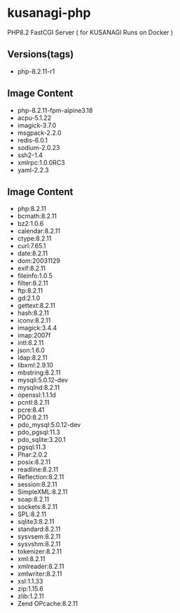 # kusanagi-php
PHP8.2 FastCGI Server ( for KUSANAGI Runs on Docker )

## Versions(tags)
- php-8.2.11-r1

## Image Content
- php-8.2.11-fpm-alpine3.18
- acpu-5.1.22
- imagick-3.7.0
- msgpack-2.2.0
- redis-6.0.1
- sodium-2.0.23
- ssh2-1.4
- xmlrpc:1.0.0RC3
- yaml-2.2.3

## Image Content
- php:8.2.11
- bcmath:8.2.11
- bz2:1.0.6
- calendar:8.2.11
- ctype:8.2.11
- curl:7.65.1
- date:8.2.11
- dom:20031129
- exif:8.2.11
- fileinfo:1.0.5
- filter:8.2.11
- ftp:8.2.11
- gd:2.1.0
- gettext:8.2.11
- hash:8.2.11
- iconv:8.2.11
- imagick:3.4.4
- imap:2007f
- intl:8.2.11
- json:1.6.0
- ldap:8.2.11
- libxml:2.9.10
- mbstring:8.2.11
- mysqli:5.0.12-dev
- mysqlnd:8.2.11
- openssl:1.1.1d
- pcntl:8.2.11
- pcre:8.41
- PDO:8.2.11
- pdo_mysql:5.0.12-dev
- pdo_pgsql:11.3
- pdo_sqlite:3.20.1
- pgsql:11.3
- Phar:2.0.2
- posix:8.2.11
- readline:8.2.11
- Reflection:8.2.11
- session:8.2.11
- SimpleXML:8.2.11
- soap:8.2.11
- sockets:8.2.11
- SPL:8.2.11
- sqlite3:8.2.11
- standard:8.2.11
- sysvsem:8.2.11
- sysvshm:8.2.11
- tokenizer:8.2.11
- xml:8.2.11
- xmlreader:8.2.11
- xmlwriter:8.2.11
- xsl:1.1.33
- zip:1.15.6
- zlib:1.2.11
- Zend OPcache:8.2.11

